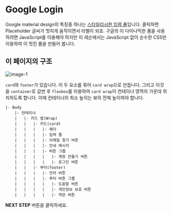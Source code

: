 # Google Login
Google material design의 특징중 하나는 [스타일리시한 입력 폼](https://material-components.github.io/material-components-web-catalog/#/component/text-field)입니다. 클릭하면 Placeholder 글씨가 멋지게 움직이면서 라벨이 되죠. 구글의 이 다이나믹한 폼을 사용하려면 JavaScript를 이용해야 하지만 이 레슨에서는 JavaScript 없이 순수한 CSS만 이용하여 이 멋진 폼을 만들어 봅니다.



## 이 페이지의 구조
![image-1](https://res.cloudinary.com/dyiqg9qhi/image/upload/v1536398894/img-wire-09_didnd2.jpg)



`card`와 `footer`가 있습니다. 이 두 요소를 묶어 `card wrap`으로 만듭니다. 그리고 이것을 `container`로 감싼 후 `flexbox`를 이용하여 `card wrap`이 컨테이너 영역의 가운데 위치하도록 합니다. 이때 컨테이너의 최소 높이는 뷰의 전체 높이여야 합니다.

```
|- Body
    |- 컨테이너
	|	|- 카드 랩(Wrap)
	|   |   |- 카드(card)
	|	|	|	|- 헤더
	|	|	|	|- 입력 폼
	|	|	|	|- 이메일 찾기 버튼
	|	|	|	|- 안내 메시지
	|	|	|	|- 버튼 그룹
	|	|	|	|	|- 계정 만들기 버튼
	|	|	|	|	|- 로그인 버튼
	|   |   |- 푸터(footer)
	|	|	|	|- 언어 버튼
	|	|	|	|- 푸터 버튼 그룹
	|	|	|	|	|- 도움말 버튼
	|	|	|	|	|- 개인정보 보호 버튼
	|	|	|	|	|- 약관 버튼
```



**NEXT STEP** 버튼을 클릭하세요.